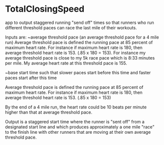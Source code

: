 # TotalClosingSpeed
app to output staggered running "send off" times so that runners who run different threshold paces can race the last mile of their workouts.

Inputs are:
~average threshold pace (an average threshold pace for a 4 mile run)
Average threshold pace is defined the running pace at 85 percent of maximum heart rate. For instance if maximum heart rate is 180, then average threshold heart rate is 153. (.85 x 180 = 153).  For instance my average threshold pace is close to my 5k race pace which is 8:33 minutes per mile.
My average heart rate at this threshold pace is 155.

~base start time such that slower paces start before this time and faster paces start after this time

Average threshold pace is defined the running pace at 85 percent of maximum heart rate. For instance if maximum heart rate is 180, then average threshold heart rate is 153. (.85 x 180 = 153)

By the end of a 4 mile run, the heart rate could be 10 beats per minute higher than that at average threshold pace.

Output is a staggered start time where the runner is "sent off" from a designated start line and which produces approximately a one mile "race" to the finish line with other runners that are moving at their own average threshold pace.
